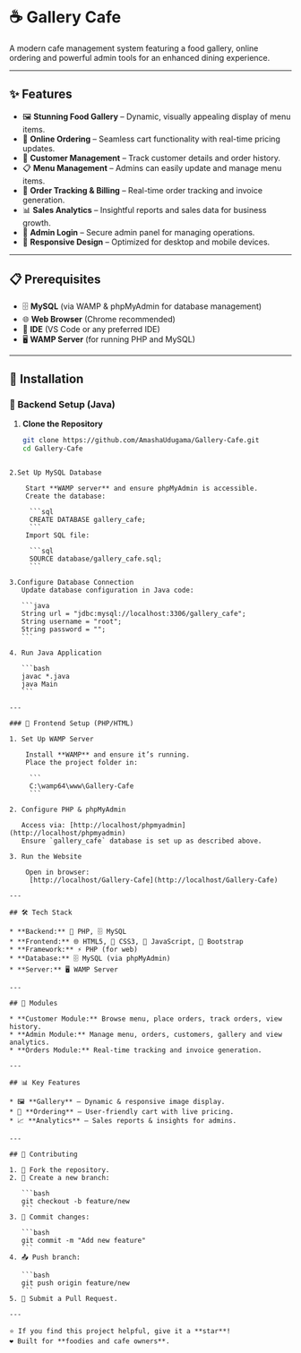 
# ☕ Gallery Cafe  

A modern cafe management system featuring a food gallery, online ordering and powerful admin tools for an enhanced dining experience.  

---

## ✨ Features  

- 🖼️ **Stunning Food Gallery** – Dynamic, visually appealing display of menu items.  
- 🛒 **Online Ordering** – Seamless cart functionality with real-time pricing updates.  
- 👥 **Customer Management** – Track customer details and order history.  
- 📋 **Menu Management** – Admins can easily update and manage menu items.  
- 🧾 **Order Tracking & Billing** – Real-time order tracking and invoice generation.  
- 📊 **Sales Analytics** – Insightful reports and sales data for business growth.  
- 🔐 **Admin Login** – Secure admin panel for managing operations.  
- 📱 **Responsive Design** – Optimized for desktop and mobile devices.  

---

## 📋 Prerequisites  

- 🗄️ **MySQL** (via WAMP & phpMyAdmin for database management)  
- 🌐 **Web Browser** (Chrome recommended)  
- 🔧 **IDE** (VS Code or any preferred IDE)  
- 🖥️ **WAMP Server** (for running PHP and MySQL)  

---

## 🚀 Installation  

### 🔹 Backend Setup (Java)  

1. **Clone the Repository**  
   ```bash
   git clone https://github.com/AmashaUdugama/Gallery-Cafe.git
   cd Gallery-Cafe
````

2.Set Up MySQL Database

    Start **WAMP server** and ensure phpMyAdmin is accessible.
    Create the database:

     ```sql
     CREATE DATABASE gallery_cafe;
     ```
    Import SQL file:

     ```sql
     SOURCE database/gallery_cafe.sql;
     ```

3.Configure Database Connection
   Update database configuration in Java code:

   ```java
   String url = "jdbc:mysql://localhost:3306/gallery_cafe";
   String username = "root";
   String password = "";
   ```

4. Run Java Application

   ```bash
   javac *.java
   java Main
   ```

---

### 🔹 Frontend Setup (PHP/HTML)

1. Set Up WAMP Server

    Install **WAMP** and ensure it’s running.
    Place the project folder in:

     ```
     C:\wamp64\www\Gallery-Cafe
     ```

2. Configure PHP & phpMyAdmin

   Access via: [http://localhost/phpmyadmin](http://localhost/phpmyadmin)
   Ensure `gallery_cafe` database is set up as described above.

3. Run the Website

    Open in browser:
     [http://localhost/Gallery-Cafe](http://localhost/Gallery-Cafe)

---

## 🛠️ Tech Stack

* **Backend:** 🐘 PHP, 🗄️ MySQL
* **Frontend:** 🌐 HTML5, 🎨 CSS3, 📜 JavaScript, 🎨 Bootstrap
* **Framework:** ⚡ PHP (for web)
* **Database:** 🗄️ MySQL (via phpMyAdmin)
* **Server:** 🖥️ WAMP Server

---

## 📱 Modules

* **Customer Module:** Browse menu, place orders, track orders, view history.
* **Admin Module:** Manage menu, orders, customers, gallery and view analytics.
* **Orders Module:** Real-time tracking and invoice generation.

---

## 📊 Key Features

* 🖼️ **Gallery** – Dynamic & responsive image display.
* 🛒 **Ordering** – User-friendly cart with live pricing.
* 📈 **Analytics** – Sales reports & insights for admins.

---

## 🤝 Contributing

1. 🍴 Fork the repository.
2. 🌿 Create a new branch:

   ```bash
   git checkout -b feature/new
   ```
3. 💾 Commit changes:

   ```bash
   git commit -m "Add new feature"
   ```
4. 📤 Push branch:

   ```bash
   git push origin feature/new
   ```
5. 🔄 Submit a Pull Request.

---

⭐ If you find this project helpful, give it a **star**!
❤️ Built for **foodies and cafe owners**.
